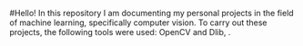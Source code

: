 #Hello!
In this repository I am documenting my personal projects in the field of machine learning, specifically computer vision. To carry out these projects, the following tools were used: OpenCV and Dlib, .
